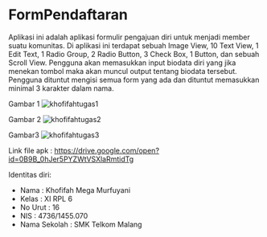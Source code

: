 # FormPendaftaran

Aplikasi ini adalah aplikasi formulir pengajuan diri untuk menjadi member suatu komunitas. Di aplikasi ini terdapat sebuah Image View, 10 Text View, 1 Edit Text, 1 Radio Group, 2 Radio Button, 3 Check Box, 1 Button, dan sebuah Scroll View. Pengguna akan memasukkan input biodata diri yang jika menekan tombol maka akan muncul output tentang biodata tersebut. Pengguna dituntut mengisi semua form yang ada dan dituntut memasukkan minimal 3 karakter dalam nama.



Gambar 1
![khofifahtugas1](https://cloud.githubusercontent.com/assets/22130460/18417935/21f10bce-7867-11e6-97e7-b2ae0b1645de.PNG)

Gambar 2
![khofifahtugas2](https://cloud.githubusercontent.com/assets/22130460/18417936/21f6c7b2-7867-11e6-8f39-5679c74093fe.PNG)

Gambar3
![khofifahtugas3](https://cloud.githubusercontent.com/assets/22130460/18417937/21fa52e2-7867-11e6-8889-858084d84634.PNG)


Link file apk : https://drive.google.com/open?id=0B9B_0hJer5PYZWtVSXlaRmtidTg

Identitas diri:
* Nama          : Khofifah Mega Murfuyani
* Kelas         : XI RPL 6
* No Urut       : 16
* NIS           : 4736/1455.070
* Nama Sekolah  : SMK Telkom Malang
